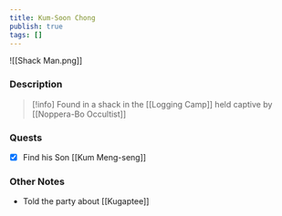```yaml
---
title: Kum-Soon Chong
publish: true
tags: []
---
```

![[Shack Man.png]]
### Description
> [!info] Found in a shack in the [[Logging Camp]] held captive by [[Noppera-Bo Occultist]]
### Quests
- [x] Find his Son [[Kum Meng-seng]]
### Other Notes
- Told the party about [[Kugaptee]]